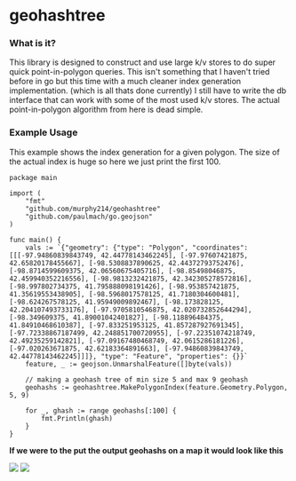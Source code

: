 # geohashtree

### What is it? 

This library is designed to construct and use large k/v stores to do super quick point-in-polygon queries. This isn't something that I haven't tried before in go but this time with a much cleaner index generation implementation. (which is all thats done currently) I still have to write the db interface that can work with some of the most used k/v stores. The actual point-in-polygon algorithm from here is dead simple. 

### Example Usage

This example shows the index generation for a given polygon. The size of the actual index is huge so here we just print the first 100.

```golang
package main

import (
	"fmt"
	"github.com/murphy214/geohashtree"
	"github.com/paulmach/go.geojson"
)

func main() {
	vals := `{"geometry": {"type": "Polygon", "coordinates": [[[-97.94860839843749, 42.44778143462245], [-97.97607421875, 42.65820178455667], [-98.5308837890625, 42.44372793752476], [-98.8714599609375, 42.06560675405716], [-98.85498046875, 42.459940352216556], [-98.9813232421875, 42.342305278572816], [-98.997802734375, 41.795888098191426], [-98.953857421875, 41.35619553438905], [-98.5968017578125, 41.7180304600481], [-98.624267578125, 41.95949009892467], [-98.173828125, 42.204107493733176], [-97.9705810546875, 42.020732852644294], [-98.349609375, 41.89001042401827], [-98.118896484375, 41.84910468610387], [-97.833251953125, 41.857287927691345], [-97.72338867187499, 42.248851700720955], [-97.22351074218749, 42.49235259142821], [-97.09167480468749, 42.0615286181226], [-97.020263671875, 42.62183364891663], [-97.94860839843749, 42.44778143462245]]]}, "type": "Feature", "properties": {}}`
	feature, _ := geojson.UnmarshalFeature([]byte(vals))

	// making a geohash tree of min size 5 and max 9 geohash
	geohashs := geohashtree.MakePolygonIndex(feature.Geometry.Polygon, 5, 9)

	for _, ghash := range geohashs[:100] {
		fmt.Println(ghash)
	}
}
```

**If we were to the put the output geohashs on a map it would look like this**

![](https://user-images.githubusercontent.com/10904982/44731827-03d52100-aab2-11e8-81f9-afee22344a66.png)
![](https://user-images.githubusercontent.com/10904982/44731828-03d52100-aab2-11e8-94e7-7bad8cb5e288.png)
